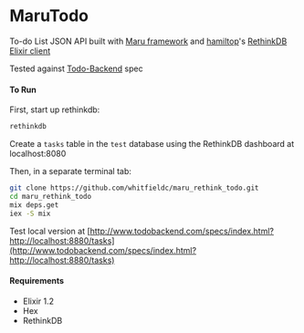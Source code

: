 # MaruTodo

To-do List JSON API built with [Maru framework](http://maru.readme.io) and [hamiltop](github.com/hamiltop)'s [RethinkDB Elixir client](github.com/hamiltop/rethinkdb-elixir)

Tested against [Todo-Backend](http://todobackend.com/) spec

#### To Run

First, start up rethinkdb:
```sh
rethinkdb
```
Create a `tasks` table in the `test` database using the RethinkDB dashboard at localhost:8080

Then, in a separate terminal tab:
```sh
git clone https://github.com/whitfieldc/maru_rethink_todo.git
cd maru_rethink_todo
mix deps.get
iex -S mix
```
Test local version at [http://www.todobackend.com/specs/index.html?http://localhost:8880/tasks](http://www.todobackend.com/specs/index.html?http://localhost:8880/tasks)

#### Requirements
- Elixir 1.2
- Hex
- RethinkDB
